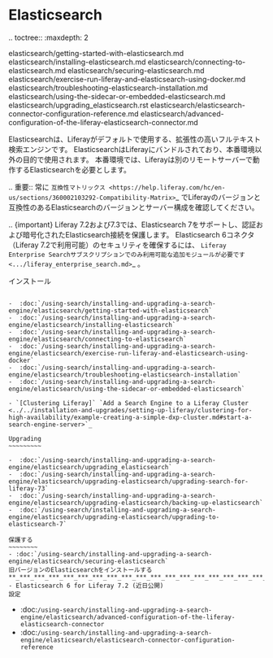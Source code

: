 Elasticsearch
=============

.. toctree:: :maxdepth: 2

   elasticsearch/getting-started-with-elasticsearch.md 
   elasticsearch/installing-elasticsearch.md elasticsearch/connecting-to-elasticsearch.md 
   elasticsearch/securing-elasticsearch.md 
   elasticsearch/exercise-run-liferay-and-elasticsearch-using-docker.md 
   elasticsearch/troubleshooting-elasticsearch-installation.md 
   elasticsearch/using-the-sidecar-or-embedded-elasticsearch.md 
   elasticsearch/upgrading_elasticsearch.rst 
   elasticsearch/elasticsearch-connector-configuration-reference.md 
   elasticsearch/advanced-configuration-of-the-liferay-elasticsearch-connector.md

Elasticsearchは、Liferayがデフォルトで使用する、拡張性の高いフルテキスト検索エンジンです。 ElasticsearchはLiferayにバンドルされており、本番環境以外の目的で使用されます。 本番環境では、Liferayは別のリモートサーバーで動作するElasticsearchを必要とします。

.. 重要:: 常に `互換性マトリックス <https://help.liferay.com/hc/en-us/sections/360002103292-Compatibility-Matrix>`_   でLiferayのバージョンと互換性のあるElasticsearchのバージョンとサーバー構成を確認してください。


.. {important} Liferay 7.2および7.3では、Elasticsearch 7をサポートし、認証および暗号化されたElasticsearch接続を保護します。 Elasticsearch 6コネクタ（Liferay 7.2で利用可能）のセキュリティを確保するには、 `Liferay Enterprise Searchサブスクリプションでのみ利用可能な追加モジュールが必要です <.../liferay_enterprise_search.md>`_ 。

インストール
~~~~~~~~~~

-  :doc:`/using-search/installing-and-upgrading-a-search-engine/elasticsearch/getting-started-with-elasticsearch`
-  :doc:`/using-search/installing-and-upgrading-a-search-engine/elasticsearch/installing-elasticsearch`
-  :doc:`/using-search/installing-and-upgrading-a-search-engine/elasticsearch/connecting-to-elasticsearch`
-  :doc:`/using-search/installing-and-upgrading-a-search-engine/elasticsearch/exercise-run-liferay-and-elasticsearch-using-docker`
-  :doc:`/using-search/installing-and-upgrading-a-search-engine/elasticsearch/troubleshooting-elasticsearch-installation`
-  :doc:`/using-search/installing-and-upgrading-a-search-engine/elasticsearch/using-the-sidecar-or-embedded-elasticsearch`

- `[Clustering Liferay]` `Add a Search Engine to a Liferay Cluster <../../installation-and-upgrades/setting-up-liferay/clustering-for-high-availability/example-creating-a-simple-dxp-cluster.md#start-a-search-engine-server>`_  

Upgrading
~~~~~~~~~

-  :doc:`/using-search/installing-and-upgrading-a-search-engine/elasticsearch/upgrading_elasticsearch`
-  :doc:`/using-search/installing-and-upgrading-a-search-engine/elasticsearch/upgrading-elasticsearch/upgrading-search-for-liferay-73`
-  :doc:`/using-search/installing-and-upgrading-a-search-engine/elasticsearch/upgrading-elasticsearch/backing-up-elasticsearch`
-  :doc:`/using-search/installing-and-upgrading-a-search-engine/elasticsearch/upgrading-elasticsearch/upgrading-to-elasticsearch-7`

保護する 
~~~~~~~~
- :doc:`/using-search/installing-and-upgrading-a-search-engine/elasticsearch/securing-elasticsearch`
旧バージョンのElasticsearchをインストールする **_***_***_***_***_***_***_***_***_***_***_***_***_***_***_***_***_***_***_**
- Elasticsearch 6 for Liferay 7.2 (近日公開)
設定
~~~~~~~~~~~

-  :doc:`/using-search/installing-and-upgrading-a-search-engine/elasticsearch/advanced-configuration-of-the-liferay-elasticsearch-connector`
-  :doc:`/using-search/installing-and-upgrading-a-search-engine/elasticsearch/elasticsearch-connector-configuration-reference`
